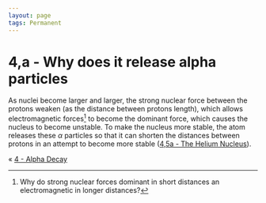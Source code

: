 ```yaml
---
layout: page
tags: Permanent
---
```

# 4,a - Why does it release alpha particles
 
 As nuclei become larger and larger, the strong nuclear force between the protons weaken (as the distance between protons length), which allows electromagnetic forces[^1] to become the dominant force, which causes the nucleus to become unstable. To make the nucleus more stable, the atom releases these $\alpha$ particles so that it can shorten the distances between protons in an attempt to become more stable ([4,5a - The Helium Nucleus](4,5a%20-%20The%20Helium%20Nucleus)).

« [4 - Alpha Decay](4%20-%20Alpha%20Decay)

[^1]: Why do strong nuclear forces dominant in short distances an electromagnetic in longer distances?